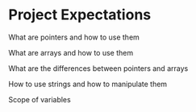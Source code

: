 # Project Expectations #

What are pointers and how to use them

What are arrays and how to use them

What are the differences between pointers and arrays

How to use strings and how to manipulate them

Scope of variables
